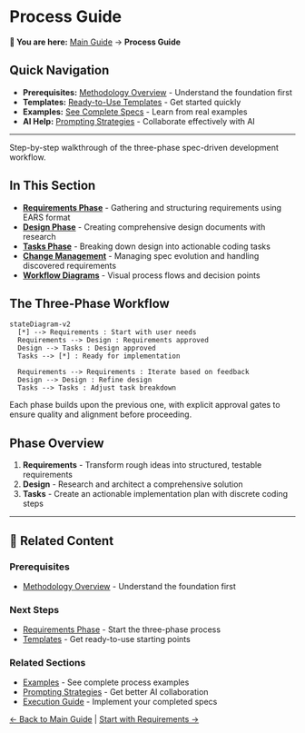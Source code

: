 # Process Guide

<!-- Navigation Metadata -->
<!-- Section: Process | Level: Overview | Prerequisites: methodology/README.md -->
<!-- Related: templates/README.md, prompting/strategies.md, examples/simple-feature-spec.md -->

**📍 You are here:** [Main Guide](../../README.md) → **Process Guide**

## Quick Navigation
- **Prerequisites:** [Methodology Overview](../methodology/README.md) - Understand the foundation first
- **Templates:** [Ready-to-Use Templates](README.md) - Get started quickly
- **Examples:** [See Complete Specs](../examples/README.md) - Learn from real examples
- **AI Help:** [Prompting Strategies](../prompting/README.md) - Collaborate effectively with AI

---

Step-by-step walkthrough of the three-phase spec-driven development workflow.

## In This Section

- **[Requirements Phase](requirements-phase.md)** - Gathering and structuring requirements using EARS format
- **[Design Phase](design-phase.md)** - Creating comprehensive design documents with research
- **[Tasks Phase](tasks-phase.md)** - Breaking down design into actionable coding tasks
- **[Change Management](change-management.md)** - Managing spec evolution and handling discovered requirements
- **[Workflow Diagrams](workflow-diagrams.md)** - Visual process flows and decision points

## The Three-Phase Workflow

```mermaid
stateDiagram-v2
  [*] --> Requirements : Start with user needs
  Requirements --> Design : Requirements approved
  Design --> Tasks : Design approved
  Tasks --> [*] : Ready for implementation
  
  Requirements --> Requirements : Iterate based on feedback
  Design --> Design : Refine design
  Tasks --> Tasks : Adjust task breakdown
```

Each phase builds upon the previous one, with explicit approval gates to ensure quality and alignment before proceeding.

## Phase Overview

1. **Requirements** - Transform rough ideas into structured, testable requirements
2. **Design** - Research and architect a comprehensive solution
3. **Tasks** - Create an actionable implementation plan with discrete coding steps

---

## 🔗 Related Content

### Prerequisites
- [Methodology Overview](../methodology/README.md) - Understand the foundation first

### Next Steps
- [Requirements Phase](requirements-phase.md) - Start the three-phase process
- [Templates](../templates/README.md) - Get ready-to-use starting points

### Related Sections
- [Examples](../examples/README.md) - See complete process examples
- [Prompting Strategies](../prompting/README.md) - Get better AI collaboration
- [Execution Guide](../execution/README.md) - Implement your completed specs

[← Back to Main Guide](../../README.md) | [Start with Requirements →](requirements-phase.md)